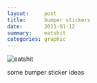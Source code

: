 ```yaml
---
layout:     post
title:      bumper stickers
date:       2021-01-12
summary:    eatshit
categories: graphic
---
```


![eatshit](https://i.imgur.com/1rymxg9.jpg)

some bumper sticker ideas
